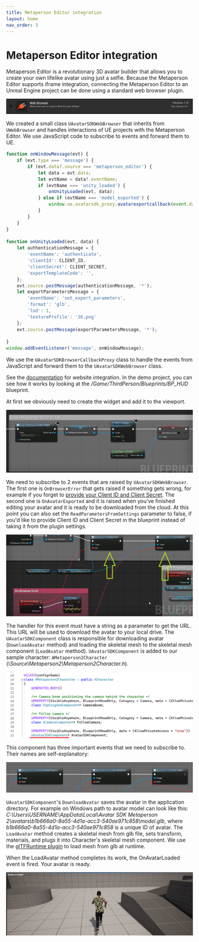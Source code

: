 ```yaml
---
title: Metaperson Editor integration
layout: home
nav_order: 3
---
```


# [](#header-1)Metaperson Editor integration

Metaperson Editor is a revolutionary 3D avatar builder that allows you to create your own lifelike avatar using just a selfie. Because the Metaperson Editor supports iframe integration, connecting the Metaperson Editor to an Unreal Engine project can be done using a standard web browser plugin.

![WebBrowser plugin](assets/img/webbrowser.png)

We created a small class `UAvatarSDKWebBrowser` that inherits from `UWebBrowser` and handles interactions of UE projects with the Metaperson Editor. We use JavaScript code to subscribe to events and forward them to UE.

```javascript
function onWindowMessage(evt) {
    if (evt.type === 'message') {
        if (evt.data?.source === 'metaperson_editor') {
            let data = evt.data;
            let evtName = data?.eventName;
            if (evtName === 'unity_loaded') {
                onUnityLoaded(evt, data);
            } else if (evtName === 'model_exported') {
                window.ue.avatarsdk_proxy.avatarexportcallback(event.data.url);
            }
        }
    }
}

function onUnityLoaded(evt, data) {
    let authenticationMessage = {
        'eventName': 'authenticate',
        'clientId': CLIENT_ID,
        'clientSecret': CLIENT_SECRET,
        'exportTemplateCode': '',
    };
    evt.source.postMessage(authenticationMessage, '*');
    let exportParametersMessage = {
        'eventName': 'set_export_parameters',
        'format': 'glb',
        'lod': 1,
        'textureProfile': '1K.png'
    };
    evt.source.postMessage(exportParametersMessage, '*');

}
window.addEventListener('message', onWindowMessage);
```

We use the `UAvatarSDKBrowserCallbackProxy` class to handle the events from JavaScript and forward them to the `UAvatarSDKWebBrowser` class.

See the [documentation](https://docs.metaperson.avatarsdk.com/web_integration.html) for website integration.
In the demo project, you can see how it works by looking at the */Game/ThirdPerson/Blueprints/BP_HUD* blueprint.

At first we obviously need to create the widget and add it to the viewport.

![Create widget](assets/img/createwidget.png)

We need to subscribe to 2 events that are raised by `UAvatarSDKWebBrowser`. The first one is `OnBrowserError` that gets raised if something gets wrong, for example if you forget to [provide your Client ID and Client Secret](getting_started). The second one is `OnAvatarExported` and it is raised when you've finished editing your avatar and it is ready to be downloaded from the cloud. At this point you can also set the `ReadParametersFromSettings` parameter to false, if you'd like to provide Client ID and Client Secret in the blueprint instead of taking it from the plugin settings.

![Events of browser](assets/img/browserevents.png)

The handler for this event must have a string as a parameter to get the URL. This URL will be used to download the avatar to your local drive. The `UAvatarSDKComponent` class is responsible for downloading avatar (`DownloadAvatar` method) and loading the skeletal mesh to the skeletal mesh component (`LoadAvatar` method). `UAvatarSDKComponent` is added to our sample character: `AMetaperson2Character` (*\Source\Metaperson2\Metaperson2Character.h*).

![Actor component](assets/img/actorcomponent01.png)

This component has three important events that we need to subscribe to. Their names are self-explanatory:

![Actor component events](assets/img/actorcomponent02.png)

`UAvatarSDKComponent`'s `DownloadAvatar` saves the avatar in the application directory. For example on Windows path to avatar model can look like this: *C:\Users\USERNAME\AppData\Local\Avatar SDK Metaperson 2\avatars\b1b666a0-8a55-4d1a-acc3-540ae971c858\model.glb*, where *b1b666a0-8a55-4d1a-acc3-540ae971c858* is a unique ID of avatar. The `LoadAvatar` method creates a skeletal mesh from glb file, sets transform, materials, and plugs it into Character's skeletal mesh component. We use the [glTFRuntime plugin](https://github.com/rdeioris/glTFRuntime) to load mesh from glb at runtime.

When the LoadAvatar method completes its work, the OnAvatarLoaded event is fired. Your avatar is ready.

![Avatar is ready](assets/img/avatarisready.png)